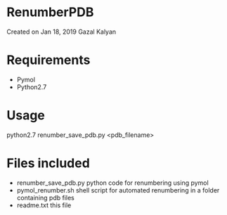 # RenumberPDB
Created on Jan 18, 2019 
Gazal Kalyan

# Requirements
- Pymol
- Python2.7


# Usage
python2.7 renumber_save_pdb.py <pdb_filename>

# Files included
- renumber_save_pdb.py python code for renumbering using pymol
- pymol_renumber.sh shell script for automated renumbering in a folder containing pdb files
- readme.txt this file
